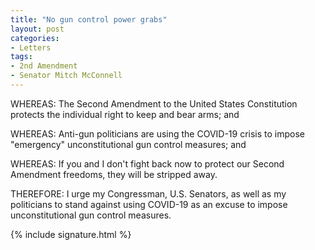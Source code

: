 ```yaml
---
title: "No gun control power grabs"
layout: post
categories:
- Letters
tags:
- 2nd Amendment
- Senator Mitch McConnell
---
```


WHEREAS: The Second Amendment to the United States Constitution protects the individual right to keep and bear arms; and

WHEREAS: Anti-gun politicians are using the COVID-19 crisis to impose "emergency" unconstitutional gun control measures; and

WHEREAS: If you and I don't fight back now to protect our Second Amendment freedoms, they will be stripped away.

THEREFORE: I urge my Congressman, U.S. Senators, as well as my politicians to stand against using COVID-19 as an excuse to impose unconstitutional gun control measures.

{% include signature.html %}

